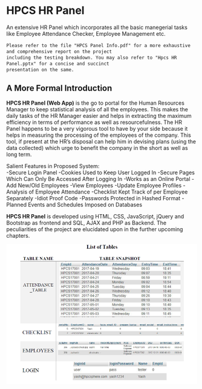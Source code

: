 # HPCS HR Panel
An extensive HR Panel which incorporates all the basic manegerial tasks like Employee Attendance Checker, Employee Management etc.
```
Please refer to the file "HPCS Panel Info.pdf" for a more exhaustive and comprehensive report on the project
including the testing breakdown. You may also refer to "Hpcs HR Panel.pptx" for a concise and succinct 
presentation on the same.
```
## A More Formal Introduction
__HPCS HR Panel (Web App)__ is the go to portal for the Human Resources Manager to keep statistical
analysis of all the employees. This makes the daily tasks of the HR Manager easier and helps in
extracting the maximum efficiency in terms of performance as well as resourcefulness. The HR
Panel happens to be a very vigorous tool to have by your side because it helps in measuring the
processing of the employees of the company. This tool, if present at the HR’s disposal can help
him in devising plans (using the data collected) which urge to benefit the company in the short as
well as long term.  

Salient Features in Proposed System:  
  -Secure Login Panel
  -Cookies Used to Keep User Logged In
  -Secure Pages Which Can Only Be Accessed After Logging In
  -Works as an Online Portal
  -Add New/Old Employees
  -View Employees
  -Update Employee Profiles
  -Analysis of Employee Attendance
  -Checklist Kept Track of per Employee Separately
  -Idiot Proof Code
  -Passwords Protected in Hashed Format
  -Planned Events and Schedules Imposed on Databases  
  
**HPCS HR Panel** is developed using HTML, CSS, JavaScript, jQuery and Bootstrap as frontend
and SQL, AJAX and PHP as Backend. The peculiarities of the project are elucidated upon in the
further upcoming chapters.

  ![List of Tables](/ReadmeImages/1.png)
  
  
